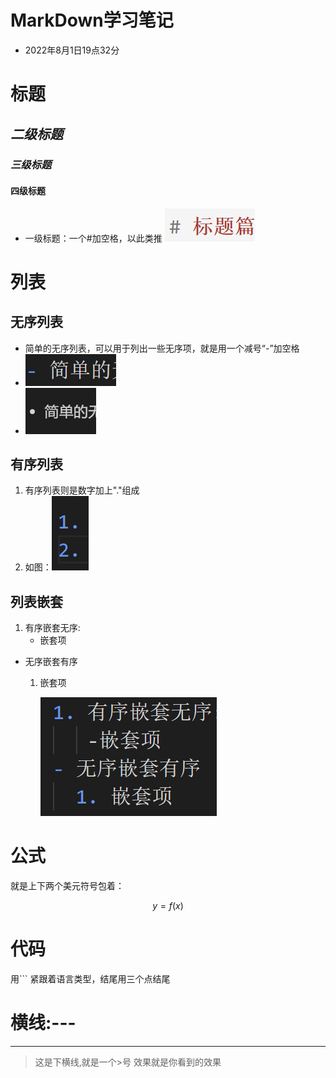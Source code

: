 # MarkDown学习笔记

- 2022年8月1日19点32分

# 标题

## *二级标题*

### *三级标题*

#### 四级标题

- 一级标题：一个#加空格，以此类推
  ![1659350779860](image/MD学习文档/1659350779860.png)

# 列表

## 无序列表

- 简单的无序列表，可以用于列出一些无序项，就是用一个减号“-”加空格
- ![1659353313119](image/MD学习文档/1659353313119.png)
- ![1659353323494](image/MD学习文档/1659353323494.png)

## 有序列表

1. 有序列表则是数字加上"."组成
2. 如图：![1659353671806](image/MD学习文档/1659353671806.png)

## 列表嵌套

1. 有序嵌套无序:
   - 嵌套项

- 无序嵌套有序
  1. 嵌套项

     ![1659354207891](image/MD学习文档/1659354207891.png)

# 公式

就是上下两个美元符号包着：

$$
y=f(x)
$$

# 代码

用``` 紧跟着语言类型，结尾用三个点结尾

# 横线:---
---

>这是下横线,就是一个\>号
效果就是你看到的效果